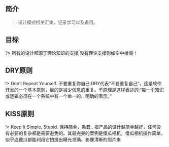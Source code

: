 ## 简介
> 设计模式相关汇集，记录学习以及备用。
## 目标
?> 所有的设计都源于理论知识的支撑,没有理论支撑则如空中楼阁！

## DRY原则 

!> Don’t Repeat Yourself. 不要重复你自己.DRY代表“不要重复自己”，这是软件开发的一个基本原则，目的是减少信息的重复。干原理是这样表述的:“每一个知识或逻辑必须在一个系统中有一个单一的、明确的表示。”

## KISS原则

!> Keep It Simple, Stupid. 保持简单，愚蠢 .
指产品的设计越简单越好，任何没有必要的复杂都是需要避免的。其最完美的案例是傻瓜相机，傻瓜相机操作简单，似乎连傻瓜都能利用它拍摄出曝光准确、影像清晰的照片来
